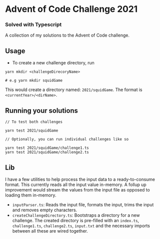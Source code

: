 # Advent of Code Challenge 2021

### Solved with Typescript

A collection of my solutions to the Advent of Code challenge.

## Usage
- To create a new challenge directory, run
```
yarn mkdir <challengeDirecoryName>

# e.g yarn mkdir squidGame
```
This would create a directory named: `2021/squidGame`. The format is `<currentYear>/<dirName>`.


## Running your solutions

```
// To test both challenges

yarn test 2021/squidGame

// Optionally, you can run individual challenges like so

yarn test 2021/squidGame/challenge1.ts
yarn test 2021/squidGame/challenge2.ts
```

## Lib
I have a few utilities to help process the input data to a ready-to-consume format.
This currently reads all the input value in-memory. A follup up improvement would stream the values from the input file as opposed to loading them in-memory.

+ `inputParser.ts`: Reads the input file, formats the input, trims the input and removes empty characters.
+ `createChallengeDirectory.ts`: Bootstraps a directory for a new challenge. The created directory is pre-filled with an `index.ts`, `challenge1.ts`, `challenge2.ts`, `input.txt` and the necessary imports between all these are wired together.